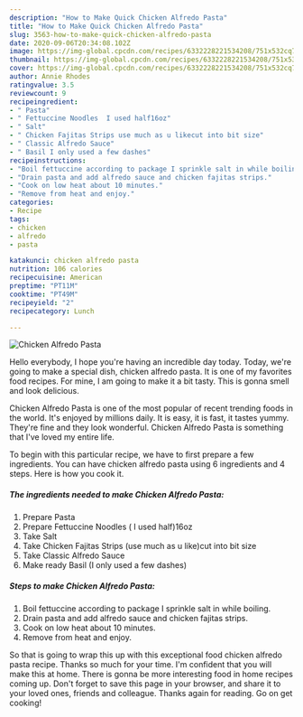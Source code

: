 ```yaml
---
description: "How to Make Quick Chicken Alfredo Pasta"
title: "How to Make Quick Chicken Alfredo Pasta"
slug: 3563-how-to-make-quick-chicken-alfredo-pasta
date: 2020-09-06T20:34:08.102Z
image: https://img-global.cpcdn.com/recipes/6332228221534208/751x532cq70/chicken-alfredo-pasta-recipe-main-photo.jpg
thumbnail: https://img-global.cpcdn.com/recipes/6332228221534208/751x532cq70/chicken-alfredo-pasta-recipe-main-photo.jpg
cover: https://img-global.cpcdn.com/recipes/6332228221534208/751x532cq70/chicken-alfredo-pasta-recipe-main-photo.jpg
author: Annie Rhodes
ratingvalue: 3.5
reviewcount: 9
recipeingredient:
- " Pasta"
- " Fettuccine Noodles  I used half16oz"
- " Salt"
- " Chicken Fajitas Strips use much as u likecut into bit size"
- " Classic Alfredo Sauce"
- " Basil I only used a few dashes"
recipeinstructions:
- "Boil fettuccine according to package I sprinkle salt in while boiling."
- "Drain pasta and add alfredo sauce and chicken fajitas strips."
- "Cook on low heat about 10 minutes."
- "Remove from heat and enjoy."
categories:
- Recipe
tags:
- chicken
- alfredo
- pasta

katakunci: chicken alfredo pasta 
nutrition: 106 calories
recipecuisine: American
preptime: "PT11M"
cooktime: "PT49M"
recipeyield: "2"
recipecategory: Lunch

---
```



![Chicken Alfredo Pasta](https://img-global.cpcdn.com/recipes/6332228221534208/751x532cq70/chicken-alfredo-pasta-recipe-main-photo.jpg)

Hello everybody, I hope you're having an incredible day today. Today, we're going to make a special dish, chicken alfredo pasta. It is one of my favorites food recipes. For mine, I am going to make it a bit tasty. This is gonna smell and look delicious.



Chicken Alfredo Pasta is one of the most popular of recent trending foods in the world. It's enjoyed by millions daily. It is easy, it is fast, it tastes yummy. They're fine and they look wonderful. Chicken Alfredo Pasta is something that I've loved my entire life.


To begin with this particular recipe, we have to first prepare a few ingredients. You can have chicken alfredo pasta using 6 ingredients and 4 steps. Here is how you cook it.

<!--inarticleads1-->

##### The ingredients needed to make Chicken Alfredo Pasta:

1. Prepare  Pasta
1. Prepare  Fettuccine Noodles ( I used half)16oz
1. Take  Salt
1. Take  Chicken Fajitas Strips (use much as u like)cut into bit size
1. Take  Classic Alfredo Sauce
1. Make ready  Basil (I only used a few dashes)




<!--inarticleads2-->

##### Steps to make Chicken Alfredo Pasta:

1. Boil fettuccine according to package I sprinkle salt in while boiling.
1. Drain pasta and add alfredo sauce and chicken fajitas strips.
1. Cook on low heat about 10 minutes.
1. Remove from heat and enjoy.




So that is going to wrap this up with this exceptional food chicken alfredo pasta recipe. Thanks so much for your time. I'm confident that you will make this at home. There is gonna be more interesting food in home recipes coming up. Don't forget to save this page in your browser, and share it to your loved ones, friends and colleague. Thanks again for reading. Go on get cooking!
